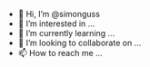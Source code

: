 - 👋 Hi, I’m @simonguss
- 👀 I’m interested in ...
- 🌱 I’m currently learning ...
- 💞️ I’m looking to collaborate on ...
- 📫 How to reach me ...

<!---
simonguss/simonguss is a ✨ special ✨ repository because its `README.md` (this file) appears on your GitHub profile.
You can click the Preview link to take a look at your changes.
--->
